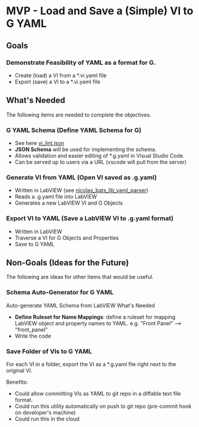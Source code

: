 # MVP - Load and Save a (Simple) VI to G YAML

## Goals
### Demonstrate Feasibility of YAML as a format for G.
- Create (load) a VI from a *.vi.yaml file
- Export (save) a VI to a *.vi.yaml file

## What's Needed
The following items are needed to complete the objectives.
### G YAML Schema (Define YAML Schema for G)
- See here [vi_lint.json](../yml/vi_lint.json)
- **JSON Schema** will be used for implementing the schema.
- Allows validation and easier editing of *.g.yaml in Visual Studio Code.
- Can be served up to users via a URL (vscode will pull from the server)
### Generate VI from YAML (Open VI saved as .g.yaml)
- Written in LabVIEW (see [nicolas_bats_lib_yaml_parser](https://www.vipm.io/package/nicolas_bats_lib_yaml_parser/))
- Reads a .g.yaml file into LabVIEW
- Generates a new LabVIEW VI and G Objects
### Export VI to YAML (Save a LabVIEW VI to .g.yaml format)
- Written in LabVIEW
- Traverse a VI for G Objects and Properties
- Save to G YAML

## Non-Goals (Ideas for the Future)
The following are ideas for other items that would be useful.

### Schema Auto-Generator for G YAML
Auto-generate YAML Schema from LabVIEW
What's Needed
- **Define Ruleset for Name Mappings**: define a ruleset for mapping LabVIEW object and property names to YAML. e.g. "Front Panel" --> "front_panel"
- Write the code

### Save Folder of VIs to G YAML
For each VI in a folder, export the VI as a *.g.yaml file right next to the original VI.

Benefits:
- Could allow committing VIs as YAML to git repo in a diffable text file format.
- Could run this utility automatically on push to git repo (pre-commit hook on developer's machine)
- Could run this in the cloud
